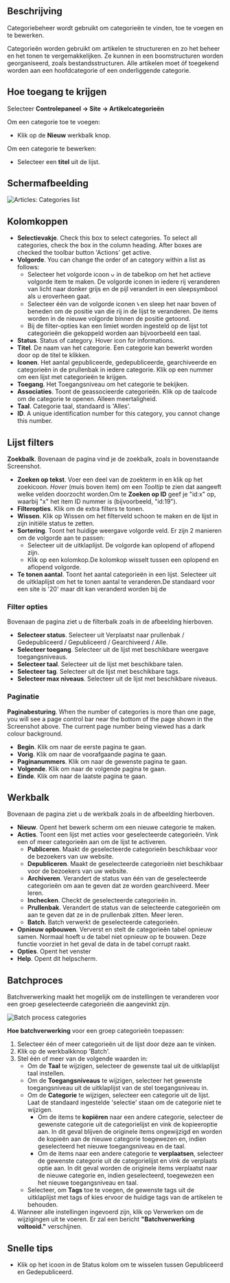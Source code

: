 <!-- Filename: Help4.x:Articles:_Categories / Display title: Artikelen: Categorieën -->

## Beschrijving

Categoriebeheer wordt gebruikt om categorieën te vinden, toe te voegen
en te bewerken.

Categorieën worden gebruikt om artikelen te structureren en zo het
beheer en het tonen te vergemakkelijken. Ze kunnen in een boomstructuren
worden georganiseerd, zoals bestandsstructuren. Alle artikelen moet óf
toegekend worden aan een hoofdcategorie of een onderliggende categorie.

## Hoe toegang te krijgen
Selecteer **Controlepaneel → Site → Artikelcategorieën**

Om een categorie toe te voegen:

- Klik op de **Nieuw** werkbalk knop.

Om een categorie te bewerken:

- Selecteer een **titel** uit de lijst.

## Schermafbeelding

![Articles: Categories list](../../../nl/images/articles/articles-categories-list.png "Articles: Categories list")

## Kolomkoppen

- **Selectievakje**. Check this box to select categories. To select all
  categories, check the box in the column heading. After boxes are
  checked the toolbar button 'Actions' get active.
- **Volgorde**. You can change the order of an category within a list as
  follows:
  - Selecteer het volgorde icoon <img
    src="https://docs.joomla.org/images/thumb/7/79/Help-4x-Ordering-colheader-icon.png/9px-Help-4x-Ordering-colheader-icon.png"
    decoding="async"
    srcset="https://docs.joomla.org/images/thumb/7/79/Help-4x-Ordering-colheader-icon.png/14px-Help-4x-Ordering-colheader-icon.png 1.5x, https://docs.joomla.org/images/7/79/Help-4x-Ordering-colheader-icon.png 2x"
    data-file-width="18" data-file-height="23" width="9" height="12"
    alt="volgorde icoon" /> in de tabelkop om het het actieve volgorde
    item te maken. De volgorde iconen in iedere rij veranderen van licht
    naar donker grijs en de pijl verandert in een sleepsymbool als u
    eroverheen gaat.
  - Selecteer één van de volgorde iconen <img
    src="https://docs.joomla.org/images/thumb/a/a0/Help-4x-Ordering-colheader-grab-bar-icon.png/5px-Help-4x-Ordering-colheader-grab-bar-icon.png"
    decoding="async"
    srcset="https://docs.joomla.org/images/thumb/a/a0/Help-4x-Ordering-colheader-grab-bar-icon.png/8px-Help-4x-Ordering-colheader-grab-bar-icon.png 1.5x, https://docs.joomla.org/images/a/a0/Help-4x-Ordering-colheader-grab-bar-icon.png 2x"
    data-file-width="9" data-file-height="27" width="5" height="15"
    alt="volgorde icon" /> en sleep het naar boven of beneden om de
    positie van die rij in de lijst te veranderen. De items worden in de
    nieuwe volgorde binnen de positie getoond.
  - Bij de filter-opties kan een limiet worden ingesteld op de lijst tot
    categorieën die gekoppeld worden aan bijvoorbeeld een taal.
- **Status**. Status of category. Hover icon for informations.
- **Titel**. De naam van het categorie. Een categorie kan bewerkt worden
  door op de titel te klikken.
- **Iconen**. Het aantal gepubliceerde, gedepubliceerde, gearchiveerde
  en categorieën in de prullenbak in iedere categorie. Klik op een
  nummer om een lijst met categorieën te krijgen.
- **Toegang**. Het
  Toegangsniveau
  om het categorie te bekijken.
- **Associaties**. Toont de geassocieerde categorieën. Klik op de
  taalcode om de categorie te openen. Alleen
  meertaligheid.
- **Taal**. Categorie taal, standaard is 'Alles'.
- **ID**. A unique identification number for this category, you cannot
  change this number.

## Lijst filters

**Zoekbalk**. Bovenaan de pagina vind je de zoekbalk, zoals in
bovenstaande Screenshot.

- **Zoeken op tekst**. Voer een deel van de zoekterm in en klik op het
  zoekicoon. *Hover* (muis boven item) om een *Tooltip* te zien dat
  aangeeft welke velden doorzocht worden.Om te **Zoeken op ID** geef je
  "id:x" op, waarbij "x" het item ID nummer is (bijvoorbeeld, "id:19").
- **Filteropties**. Klik om de extra filters te tonen.
- **Wissen**. Klik op Wissen om het filterveld schoon te maken en de
  lijst in zijn initiële status te zetten.
- **Sortering**. Toont het huidige weergave volgorde veld. Er zijn 2
  manieren om de volgorde aan te passen:
  - Selecteer uit de uitklaplijst. De volgorde kan oplopend of aflopend
    zijn.
  - Klik op een kolomkop.De kolomkop wisselt tussen een oplopend en
    aflopend volgorde.
- **Te tonen aantal**. Toont het aantal categorieën in een lijst.
  Selecteer uit de uitklaplijst om het te tonen aantal te veranderen.De
  standaard voor een site is '20' maar dit kan veranderd worden bij de


### Filter opties

Bovenaan de pagina ziet u de filterbalk zoals in de
afbeelding hierboven.

- **Selecteer status**. Selecteer uit Verplaatst naar prullenbak /
  Gedepubliceerd / Gepubliceerd / Gearchiveerd / Alle.
- **Selecteer toegang**. Selecteer uit de lijst met beschikbare weergave
  toegangsniveaus.
- **Selecteer taal**. Selecteer uit de lijst met beschikbare talen.
- **Selecteer tag**. Selecteer uit de lijst met beschikbare tags.
- **Selecteer max niveaus**. Selecteer uit de lijst met beschikbare
  niveaus.

### Paginatie

**Paginabesturing**. When the number of categories is more than one
page, you will see a page control bar near the bottom of the page shown
in the Screenshot above. The current page number being
viewed has a dark colour background.

- **Begin**. Klik om naar de eerste pagina te gaan.
- **Vorig**. Klik om naar de voorafgaande pagina te gaan.
- **Paginanummers**. Klik om naar de gewenste pagina te gaan.
- **Volgende**. Klik om naar de volgende pagina te gaan.
- **Einde**. Klik om naar de laatste pagina te gaan.

## Werkbalk

Bovenaan de pagina ziet u de werkbalk zoals in de
afbeelding hierboven.

- **Nieuw**. Opent het bewerk scherm om een nieuwe categorie te maken.
- **Acties**. Toont een lijst met acties voor geselecteerde categorieën.
  Vink een of meer categorieën aan om de lijst te activeren.
  - **Publiceren**. Maakt de geselecteerde categorieën beschikbaar voor
    de bezoekers van uw website.
  - **Depubliceren**. Maakt de geselecteerde categorieën niet
    beschikbaar voor de bezoekers van uw website.
  - **Archiveren**. Verandert de status van één van de geselecteerde
    categorieën om aan te geven dat ze worden gearchiveerd. Meer
    leren.
  - **Inchecken**. Checkt de geselecteerde categorieën in.
  - **Prullenbak**. Verandert de status van de selecteerde categorieën
    om aan te geven dat ze in de prullenbak zitten. Meer
    leren.
  - **Batch**. Batch verwerkt de geselecteerde categorieën.
- **Opnieuw opbouwen**. Ververst en stelt de categorieën tabel opnieuw
  samen. Normaal hoeft u de tabel niet opnieuw op te bouwen. Deze
  functie voorziet in het geval de data in de tabel corrupt raakt.
- **Opties**. Opent het venster
- **Help**. Opent dit helpscherm.

## Batchproces

Batchverwerking maakt het mogelijk om de instellingen te veranderen voor
een groep geselecteerde categorieën die aangevinkt zijn.

![Batch process categories](../../../nl/images/articles/articles-categories-batch.png "Batch process categories")

**Hoe batchverwerking** voor een groep categorieën toepassen:

1.  Selecteer één of meer categorieën uit de lijst door deze aan te
    vinken.
2.  Klik op de werkbalkknop 'Batch'.
3.  Stel één of meer van de volgende waarden in:
    - Om de **Taal** te wijzigen, selecteer de gewenste taal uit de
      uitklaplijst taal instellen.
    - Om de **Toegangsniveaus** te wijzigen, selecteer het gewenste
      toegangsniveau uit de uitklaplijst van de stel toegangsniveau in.
    - Om de **Categorie** te wijzigen, selecteer een categorie uit de
      lijst. Laat de standaard ingestelde 'selectie' staan om de
      categorie niet te wijzigen.
      - Om de items te **kopiëren** naar een andere categorie, selecteer
        de gewenste categorie uit de categorielijst en vink de
        kopieeroptie aan. In dit geval blijven de originele items
        ongewijzigd en worden de kopieën aan de nieuwe categorie
        toegewezen en, indien geselecteerd het nieuwe toegangsniveau en
        de taal.
      - Om de items naar een andere categorie te **verplaatsen**,
        selecteer de gewenste categorie uit de categorielijst en vink de
        verplaats optie aan. In dit geval worden de originele items
        verplaatst naar de nieuwe categorie en, indien geselecteerd,
        toegewezen een het nieuwe toegangsniveau en taal.
    - Selecteer, om **Tags** toe te voegen, de gewenste tags uit de
      uitklaplijst met tags of kies ervoor de huidige tags van de
      artikelen te behouden.
4.  Wanneer alle instellingen ingevoerd zijn, klik op Verwerken om de
    wijzigingen uit te voeren. Er zal een bericht **"Batchverwerking
    voltooid."** verschijnen.

## Snelle tips

- Klik op het icoon in de Status kolom om te wisselen tussen
  Gepubliceerd en Gedepubliceerd.
